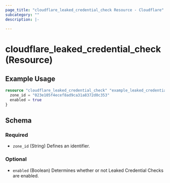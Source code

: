 ```yaml
---
page_title: "cloudflare_leaked_credential_check Resource - Cloudflare"
subcategory: ""
description: |-
  
---
```


# cloudflare_leaked_credential_check (Resource)



## Example Usage

```terraform
resource "cloudflare_leaked_credential_check" "example_leaked_credential_check" {
  zone_id = "023e105f4ecef8ad9ca31a8372d0c353"
  enabled = true
}
```

<!-- schema generated by tfplugindocs -->
## Schema

### Required

- `zone_id` (String) Defines an identifier.

### Optional

- `enabled` (Boolean) Determines whether or not Leaked Credential Checks are enabled.


